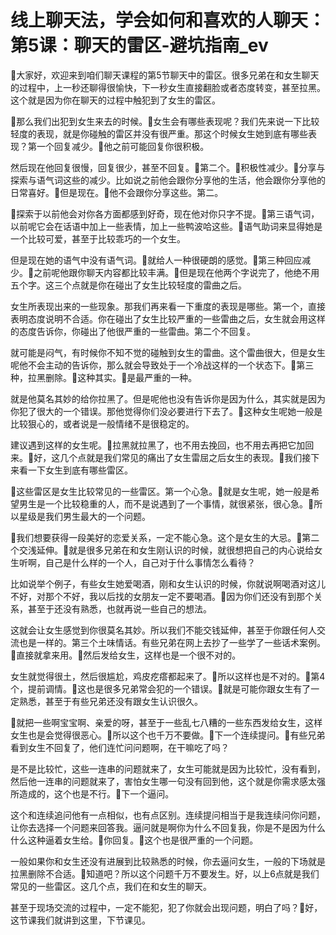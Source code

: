 # 线上聊天法，学会如何和喜欢的人聊天：第5课：聊天的雷区-避坑指南_ev

🎼大家好，欢迎来到咱们聊天课程的第5节聊天中的雷区。很多兄弟在和女生聊天的过程中，上一秒还聊得很愉快，下一秒女生直接翻脸或者态度转变，甚至拉黑。这个就是因为你在聊天的过程中触犯到了女生的雷区。

🎼那么我们出犯到女生来去的时候。🎼女生会有哪些表现呢？我们先来说一下比较轻度的表现，就是你碰触的雷区并没有很严重。那这个时候女生她到底有哪些表现？第一个回复减少。🎼他之前可能回复你很积极。

然后现在他回复很慢，回复很少，甚至不回复。🎼第二个。🎼积极性减少。🎼分享与探索与语气词这些的减少。比如说之前他会跟你分享他的生活，他会跟你分享他的日常喜好。🎼但是现在。🎼他不会跟你分享这些。第二。

🎼探索于以前他会对你各方面都感到好奇，现在他对你只字不提。🎼第三语气词，以前呢它会在话语中加上一些表情，加上一些鸭波哈这些。🎼语气助词来显得她是一个比较可爱，甚至于比较乖巧的一个女生。

但是现在她的语气中没有语气词。🎼就给人一种很硬朗的感觉。🎼第三种回应减少。🎼之前呢他跟你聊天内容都比较丰满。🎼但是现在他两个字说完了，他绝不用五个字。这三个点就是你在碰出了女生比较轻度的雷曲之后。

女生所表现出来的一些现象。那我们再来看一下重度的表现是哪些。第一个，直接表明态度说明不合适。你在碰出了女生比较严重的一些雷曲之后，女生就会用这样的态度告诉你，你碰出了他很严重的一些雷曲。第二个不回复。

就可能是闷气，有时候你不知不觉的碰触到女生的雷曲。这个雷曲很大，但是女生呢他不会主动的告诉你，那么就会导致处于一个冷战这样的一个状态下。🎼第三种，拉黑删除。🎼这种其实。🎼是最严重的一种。

就是他莫名其妙的给你拉黑了。但是呢他也没有告诉你是因为什么，其实就是因为你犯了很大的一个错误。那他觉得你们没必要进行下去了。🎼这种女生呢她一般是比较狠心的，或者说是一般情绪不是很稳定的。

建议遇到这样的女生呢。🎼拉黑就拉黑了，也不用去挽回，也不用去再把它加回来。🎼好，这几个点就是我们常见的痛出了女生雷屈之后女生的表现。🎼我们接下来看一下女生到底有哪些雷区。

🎼这些雷区是女生比较常见的一些雷区。第一个心急。🎼就是女生呢，她一般是希望男生是一个比较稳重的人，而不是说遇到了一个事情，就很紧张，很心急。🎼所以星级是我们男生最大的一个问题。

🎼我们想要获得一段美好的恋爱关系，一定不能心急。这个是女生的大忌。🎼第二个交浅延伸。🎼就是很多兄弟在和女生刚认识的时候，就很想把自己的内心说给女生听啊，自己是什么样的一个人，自己对于什么事情怎么看待？

比如说举个例子，有些女生她爱喝酒，刚和女生认识的时候，你就说啊喝酒对这儿不好，对那个不好，我以后找的女朋友一定不要喝酒。🎼因为你们还没有到那个关系，甚至于还没有熟悉，也就再说一些自己的想法。

这就会让女生感觉到你很莫名其妙。所以我们不能交钱延伸，甚至于你跟任何人交流也是一样的。第三个土味情话。有些兄弟在网上去抄了一些学了一些话术案例。🎼直接就拿来用。🎼然后发给女生，这样也是一个很不对的。

女生就觉得很土，然后很尴尬，鸡皮疙瘩都起来了。🎼所以这样也是不对的。🎼第4个，提前调情。🎼这也是很多兄弟常会犯的一个错误。🎼就是可能你跟女生有了一定熟悉，甚至于有些兄弟还没有跟女生认识很久。

🎼就把一些啊宝宝啊、亲爱的呀，甚至于一些乱七八糟的一些东西发给女生，这样女生也是会觉得很恶心。🎼所以这个也千万不要做。🎼下一个连续提问。🎼有些兄弟看到女生不回复了，他们连忙问问题啊，在干嘛吃了吗？

是不是比较忙，这些一连串的问题就来了，女生可能就是因为比较忙，没有看到，然后他一连串的问题就来了，害怕女生哪一句没有回到他，这个就是你需求感太强所造成的，这个也是不行。🎼下一个逼问。

这个和连续追问他有一点相似，也有点区别。连续提问相当于是我连续问你问题，让你去选择一个问题来回答我。逼问就是啊你为什么不回复我，你是不是因为什么什么这种逼着女生给。🎼你回复。🎼这个也是很严重的一个问题。

一般如果你和女生还没有进展到比较熟悉的时候，你去逼问女生，一般的下场就是拉黑删除不合适。🎼知道吧？所以这个问题千万不要发生。好，以上6点就是我们常见的一些雷区。这几个点，我们在和女生的聊天。

甚至于现场交流的过程中，一定不能犯，犯了你就会出现问题，明白了吗？🎼好，这节课我们就讲到这里，下节课见。

